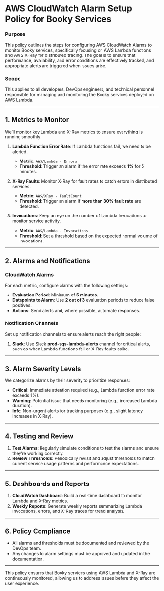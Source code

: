# AWS CloudWatch Alarm Setup Policy for Booky Services

### Purpose
This policy outlines the steps for configuring AWS CloudWatch Alarms to monitor Booky services, specifically focusing on AWS Lambda functions and AWS X-Ray for distributed tracing. The goal is to ensure that performance, availability, and error conditions are effectively tracked, and appropriate alerts are triggered when issues arise.

### Scope
This applies to all developers, DevOps engineers, and technical personnel responsible for managing and monitoring the Booky services deployed on AWS Lambda.

---

## 1. Metrics to Monitor

We’ll monitor key Lambda and X-Ray metrics to ensure everything is running smoothly:

1. **Lambda Function Error Rate**: If Lambda functions fail, we need to be alerted.
   - **Metric**: `AWS/Lambda - Errors`
   - **Threshold**: Trigger an alarm if the error rate exceeds **1%** for 5 minutes.

2. **X-Ray Faults**: Monitor X-Ray for fault rates to catch errors in distributed services.
   - **Metric**: `AWS/XRay - FaultCount`
   - **Threshold**: Trigger an alarm if **more than 30% fault rate** are detected.

3. **Invocations**: Keep an eye on the number of Lambda invocations to monitor service activity.
   - **Metric**: `AWS/Lambda - Invocations`
   - **Threshold**: Set a threshold based on the expected normal volume of invocations.

---

## 2. Alarms and Notifications

### CloudWatch Alarms
For each metric, configure alarms with the following settings:

- **Evaluation Period**: Minimum of **5 minutes**.
- **Datapoints to Alarm**: Use **2 out of 3** evaluation periods to reduce false positives.
- **Actions**: Send alerts and, where possible, automate responses.

### Notification Channels
Set up notification channels to ensure alerts reach the right people:

1. **Slack**: Use Slack **prod-sqs-lambda-alerts** channel for critical alerts, such as when Lambda functions fail or X-Ray faults spike.

---

## 3. Alarm Severity Levels

We categorize alarms by their severity to prioritize responses:

- **Critical**: Immediate attention required (e.g., Lambda function error rate exceeds 1%).
- **Warning**: Potential issue that needs monitoring (e.g., increased Lambda duration).
- **Info**: Non-urgent alerts for tracking purposes (e.g., slight latency increases in X-Ray).

---

## 4. Testing and Review

1. **Test Alarms**: Regularly simulate conditions to test the alarms and ensure they’re working correctly.
2. **Review Thresholds**: Periodically revisit and adjust thresholds to match current service usage patterns and performance expectations.

---

## 5. Dashboards and Reports

1. **CloudWatch Dashboard**: Build a real-time dashboard to monitor Lambda and X-Ray metrics.
2. **Weekly Reports**: Generate weekly reports summarizing Lambda invocations, errors, and X-Ray traces for trend analysis.

---

## 6. Policy Compliance

- All alarms and thresholds must be documented and reviewed by the DevOps team.
- Any changes to alarm settings must be approved and updated in the documentation.

---

This policy ensures that Booky services using AWS Lambda and X-Ray are continuously monitored, allowing us to address issues before they affect the user experience.
